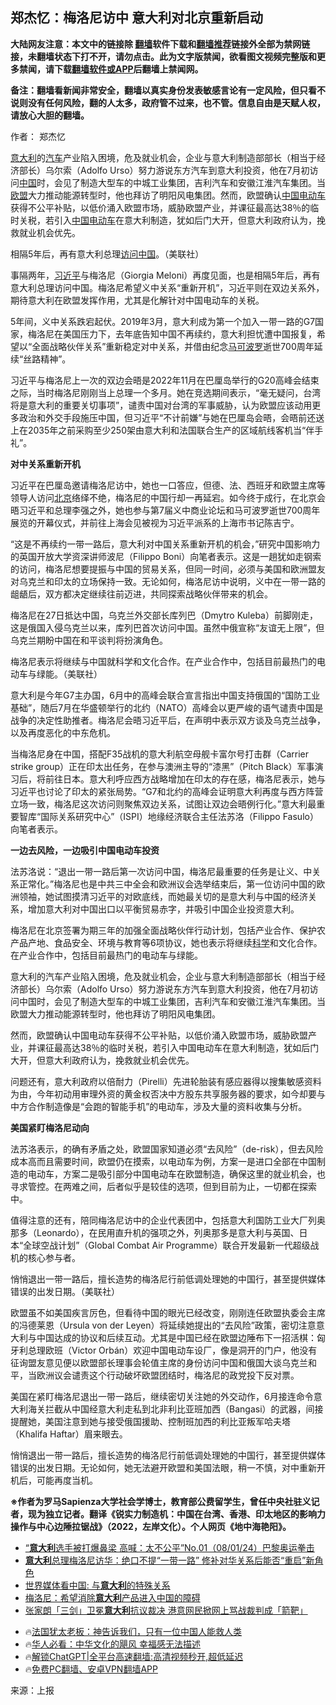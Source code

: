  <!-- 面包屑导航 --> <h2>郑杰忆：梅洛尼访中 意大利对北京重新启动</h2> <p class="notice"><b>大陆网友注意：本文中的链接除 <a href="https://github.com/bannedbook/fanqiang" >翻墙</a>软件下载和<a href="https://github.com/killgcd/justmysocks/blob/master/README.md">翻墙推荐</a>链接外全部为禁网链接，未翻墙状态下打不开，请勿点击。此为文字版禁闻，欲看图文视频完整版和更多禁闻，请下载<a href="https://github.com/bannedbook/fanqiang">翻墙软件或APP</a>后翻墙上禁闻网。</p><p>备注：翻墙看新闻非常安全，翻墙以真实身份发表敏感言论有一定风险，但只看不说则没有任何风险，翻的人太多，政府管不过来，也不管。信息自由是天赋人权，请放心大胆的翻墙。</b></p>  <div class="entry"> <p>作者： 郑杰忆</p> <p id="summary"><a href="https://www.bannedbook.org/bnews/tag/%e6%84%8f%e5%a4%a7%e5%88%a9/" class="st_tag internal_tag" rel="tag" title="标签 意大利 下的日志">意大利</a>的<a href="https://www.bannedbook.org/bnews/tag/%e6%b1%bd%e8%bd%a6/" class="st_tag internal_tag" rel="tag" title="标签 汽车 下的日志">汽车</a>产业陷入困境，危及就业机会，企业与意大利制造部部长（相当于经济部长）乌尔索（Adolfo Urso）努力游说东方汽车到意大利投资，他在7月初访问<span class='wp_keywordlink_affiliate'><a href="https://www.bannedbook.org/" title="中国" target="_blank">中国</a></span>时，会见了制造大型车的中城工业集团，吉利汽车和安徽江淮汽车集团。当<a href="https://www.bannedbook.org/bnews/tag/%e6%ac%a7%e7%9b%9f/" class="st_tag internal_tag" rel="tag" title="标签 欧盟 下的日志">欧盟</a>大力推动能源转型时，他也拜访了明阳风电集团。然而，欧盟确认<a href="https://www.bannedbook.org/bnews/tag/%E4%B8%AD%E5%9B%BD/" class="st_tag internal_tag" rel="tag" title="标签 中国 下的日志">中国</a><a href="https://www.bannedbook.org/bnews/tag/%E7%94%B5%E5%8A%A8%E8%BD%A6/" class="st_tag internal_tag" rel="tag" title="标签 电动车 下的日志">电动车</a>获得不公平补贴，以低价涌入欧盟市场，威胁欧盟产业，并课征最高达38％的临时关税，若引入<a href="https://www.bannedbook.org/bnews/tag/%e4%b8%ad%e5%9b%bd%e7%94%b5%e5%8a%a8%e8%bd%a6/" class="st_tag internal_tag" rel="tag" title="标签 中国电动车 下的日志">中国电动车</a>在意大利制造，犹如后门大开，但意大利政府认为，挽救就业机会优先。</p> <p id="conimg">相隔5年后，再有意大利总理<a href="https://www.bannedbook.org/bnews/tag/%E8%AE%BF%E9%97%AE%E4%B8%AD%E5%9B%BD/" class="st_tag internal_tag" rel="tag" title="标签 访问中国 下的日志">访问中国</a>。（美联社）</p> <p>事隔两年，<a href="https://www.bannedbook.org/bnews/tag/%e4%b9%a0%e8%bf%91%e5%b9%b3/" class="st_tag internal_tag" rel="tag" title="标签 习近平 下的日志">习近平</a>与梅洛尼（Giorgia Meloni）再度见面，也是相隔5年后，再有意大利总理访问中国。梅洛尼希望义中关系“重新开机”，习近平则在双边关系外，期待意大利在欧盟发挥作用，尤其是化解针对中国电动车的关税。</p> <p>5年间，义中关系跌宕起伏。2019年3月，意大利成为第一个加入一带一路的G7国家，梅洛尼在美国压力下，去年底告知中国不再续约，意大利担忧遭中国报复，希望以“全面战略伙伴关系”重新稳定对中关系，并借由纪念<span class='wp_keywordlink'><a href="https://www.bannedbook.org/forum24/topic1757.html" title="《马可波罗游记》" target="_blank">马可波罗</a></span>逝世700周年延续“丝路精神”。</p> <p>习近平与梅洛尼上一次的双边会晤是2022年11月在巴厘岛举行的G20高峰会结束之际，当时梅洛尼刚刚当上总理一个多月。她在竞选期间表示，“毫无疑问，台湾将是意大利的重要关切事项”，谴责中国对台湾的军事威胁，认为欧盟应该动用更多政治和外交手段施压中国，但习近平“不计前嫌”与她在巴厘岛会晤，会晤前还送上在2035年之前采购至少250架由意大利和法国联合生产的区域航线客机当“伴手礼”。</p> <p><strong>对中关系重新开机</strong></p>  <p>习近平在巴厘岛邀请梅洛尼访中，她也一口答应，但德、法、西班牙和欧盟主席等领导人访问<a href="https://www.bannedbook.org/bnews/tag/%e5%8c%97%e4%ba%ac/" class="st_tag internal_tag" rel="tag" title="标签 北京 下的日志">北京</a>络绎不绝，梅洛尼的中国行却一再延宕。如今终于成行，在北京会晤习近平和总理李强之外，她也参与第7届义中商业论坛和马可波罗逝世700周年展览的开幕仪式，并前往上海会见被视为习近平派系的上海市书记陈吉宁。</p> <p>“这是不再续约一带一路后，意大利对中国关系重新开机的机会，”研究中国影响力的英国开放大学资深讲师波尼（Filippo Boni）向笔者表示。这是一趟犹如走钢索的访问，梅洛尼想要提振与中国的贸易关系，但同一时间，必须与美国和欧洲盟友对乌克兰和印太的立场保持一致。无论如何，梅洛尼访中说明，义中在一带一路的龃龉后，双方都决定继续往前迈进，共同探索战略伙伴带来的机会。</p> <p>梅洛尼在27日抵达中国，乌克兰外交部长库列巴（Dmytro Kuleba）前脚刚走，这是俄国入侵乌克兰以来，库列巴首次访问中国。虽然中俄宣称“友谊无上限”，但乌克兰期盼中国在和平谈判将扮演角色。</p> <p>梅洛尼表示将继续与中国就科学和文化合作。在产业合作中，包括目前最热门的电动车与绿能。（美联社）</p> <p>意大利是今年G7主办国，6月中的高峰会联合宣言指出中国支持俄国的“国防工业基础”，随后7月在华盛顿举行的北约（NATO）高峰会以更严峻的语气谴责中国是战争的决定性助推者。梅洛尼会晤习近平后，在声明中表示双方谈及乌克兰战争，以及再度恶化的中东危机。</p> <p>当梅洛尼身在中国，搭配F35战机的意大利航空母舰卡富尔号打击群（Carrier strike group）正在印太出任务，在参与澳洲主导的“漆黑”（Pitch Black）军事演习后，将前往日本。意大利呼应西方战略增加在印太的存在感，梅洛尼表示，她与习近平也讨论了印太的紧张局势。“G7和北约的高峰会证明意大利再度与西方阵营立场一致，梅洛尼这次访问则聚焦双边关系，试图让双边会晤例行化。”意大利最重要智库“国际关系研究中心”（ISPI）地缘经济联合主任法苏洛（Filippo Fasulo）向笔者表示。</p> <p><strong>一边去风险，一边吸引中国电动车投资</strong></p>  <p>法苏洛说：“退出一带一路后第一次访问中国，梅洛尼最重要的任务是让义、中关系正常化。”梅洛尼也是中共三中全会和欧洲议会选举结束后，第一位访问中国的欧洲领袖，她试图摸清习近平的对欧底线，而她最关切的是意大利与中国的经济关系，增加意大利对中国出口以平衡贸易赤字，并吸引中国企业投资意大利。</p> <p>梅洛尼在北京签署为期三年的加强全面战略伙伴行动计划，包括产业合作、保护农产品产地、食品安全、环境与教育等6项协议，她也表示将继续<span class='wp_keywordlink'><a href="https://www.bannedbook.org/forum11/topic309.html" title="禁片：“科学”的棍子" target="_blank">科学</a></span>和文化合作。在产业合作中，包括目前最热门的电动车与绿能。</p> <p>意大利的汽车产业陷入困境，危及就业机会，企业与意大利制造部部长（相当于经济部长）乌尔索（Adolfo Urso）努力游说东方汽车到意大利投资，他在7月初访问中国时，会见了制造大型车的中城工业集团，吉利汽车和安徽江淮汽车集团。当欧盟大力推动能源转型时，他也拜访了明阳风电集团。</p> <p>然而，欧盟确认中国电动车获得不公平补贴，以低价涌入欧盟市场，威胁欧盟产业，并课征最高达38％的临时关税，若引入中国电动车在意大利制造，犹如后门大开，但意大利政府认为，挽救就业机会优先。</p> <p>问题还有，意大利政府以倍耐力（Pirelli）先进轮胎装有感应器得以搜集敏感资料为由，今年初动用审理外资的黄金权否决中方股东共享服务器的要求，如今却要与中方合作制造像是“会跑的智能手机”的电动车，涉及大量的资料收集与分析。</p> <p><strong>美国紧盯梅洛尼动向</strong></p> <p>法苏洛表示，的确有矛盾之处，欧盟国家知道必须“去风险”（de-risk），但去风险成本高而且需要时间，欧盟仍在摸索，以电动车为例，方案一是进口全部在中国制造的电动车，方案二是吸引部分中国电动车在欧盟制造，确保这里的就业机会，也寻求管控。在两难之间，后者似乎是较佳的选项，但到目前为止，一切都在探索中。</p>  <p>值得注意的还有，陪同梅洛尼访中的企业代表团中，包括意大利国防工业大厂列奥那多（Leonardo），在民用直升机的强项之外，列奥那多是意大利与英国、日本“全球空战计划”（Global Combat Air Programme）联合开发最新一代超级战机的核心参与者。</p> <p>悄悄退出一带一路后，擅长造势的梅洛尼行前低调处理她的中国行，甚至提供媒体错误的出发日期。（美联社）</p> <p>欧盟虽不如美国疾言厉色，但看待中国的眼光已经改变，刚刚连任欧盟执委会主席的冯德莱恩（Ursula von der Leyen）将延续她提出的“去风险”政策，密切注意意大利与中国达成的协议和后续互动。尤其是中国已经在欧盟边陲布下一招活棋：匈牙利总理欧班（Victor Orbán）欢迎中国电动车设厂，像是洞开的门户，他没有征询盟友意见便以欧盟部长理事会轮值主席的身份访问中国和俄国大谈乌克兰和平，当欧洲议会谴责这个行动破坏欧盟团结时，梅洛尼的政党投下反对票。</p> <p>美国在紧盯梅洛尼退出一带一路后，继续密切关注她的外交动作，6月接连命令意大利海关拦截从中国经意大利走私到北非利比亚班加西（Bangasi）的武器，间接提醒她，美国注意到她与接受俄国援助、控制班加西的利比亚叛军哈夫塔（Khalifa Haftar）眉来眼去。</p> <p>悄悄退出一带一路后，擅长造势的梅洛尼行前低调处理她的中国行，甚至提供媒体错误的出发日期。无论如何，她无法避开欧盟和美国法眼，稍一不慎，对中重新开机后，可能再度当机。</p> <p><strong>※作者为罗马Sapienza大学社会学博士，教育部公费留学生，曾任中央社驻义记者，现为独立记者。翻译《锐实力制造机：中国在台湾、香港、印太地区的影响力操作与中心边陲拉锯战》（2022，左岸文化）。个人网页《地中海艳阳》。</strong></p> <!--<div id="taboola-mid-1"></div>--><ul class='op-related-articles' title='相关阅读'> <li><a href='https://www.bannedbook.org/bnews/sohnews/20240801/2069577.html' target='_blank'>“<b>意大利</b>选手被打爆鼻梁 高喊：太不公平”No.01（08/01/24）巴黎奥运拳击</a></li> <li><a href='https://www.bannedbook.org/bnews/cbnews/20240801/2069386.html' target='_blank'><b>意大利</b>总理梅洛尼访华：绝口不提“一带一路” 修补对华关系后能否“重启”新角色</a></li> <li><a href='https://www.bannedbook.org/bnews/headline/20240731/2068727.html' target='_blank'>世界媒体看中国: 与<b>意大利</b>的特殊关系</a></li> <li><a href='https://www.bannedbook.org/bnews/headline/20240730/2068611.html' target='_blank'>梅洛尼：希望消除<b>意大利</b>产品进入中国的障碍</a></li> <li><a href='https://www.bannedbook.org/bnews/headline/20240730/2068572.html' target='_blank'>张家朗「三剑」卫冕<b>意大利</b>抗议裁决 港意网民掀网上骂战裁判成「箭靶」</a></li> </ul> <ul class="texttj"> <li>🔥<a href="https://www.bannedbook.org/bnews/ssgc/20230219/1850782.html" target="_blank">法国犹太老板：神告诉我们，只有一位中国人能救人类</a></li> <li>🔥<a href="https://www.bannedbook.org/bnews/comments/20220220/1694796.html" target="_blank">华人必看：中华文化的飓风 幸福感无法描述</a></li> <li>🔥<a href="https://github.com/bannedbook/fanqiang/wiki/V2ray%E6%9C%BA%E5%9C%BA" target="_blank">解锁ChatGPT|全平台高速翻墙:高清视频秒开,超低延迟</a></li> <li>🔥<a href="https://github.com/bannedbook/fanqiang/wiki/%E7%A6%81%E9%97%BB%E7%BD%91%E5%AE%89%E5%8D%93%E7%BF%BB%E5%A2%99%E6%96%B0%E9%97%BBAPP" target="_blank">免费PC翻墙、安卓VPN翻墙APP</a></li> </ul><p class="src-info">来源：上报 </p> <a name='sharetosocial'></a> <div style="margin-bottom:5px;padding-bottom:5px;clear:both"> <div id="archive-pix-1" class="banner-ads"> <!-- AuctionX Display platform tag START --> <div id="27602x728x90x621x_ADSLOT1" clicktrack="%%CLICK_URL_ESC%%"></div>  <!-- AuctionX Display platform tag END --> </div> <div id="archive-pix-2" class="banner-ads"> <!-- AuctionX Display platform tag START --> <div id="27556x300x250x621x_ADSLOT1" clicktrack="%%CLICK_URL_ESC%%" style="margin:0 auto;text-align:center"></div>  <!-- AuctionX Display platform tag END --> </div> </div>  <div id="archive-pix-1" class="banner-ads"> <!-- AuctionX Display platform tag START --> <div id="27603x728x90x621x_ADSLOT1" clicktrack="%%CLICK_URL_ESC%%"></div>  <!-- AuctionX Display platform tag END --> </div> </div><!--END ENTRY--> 